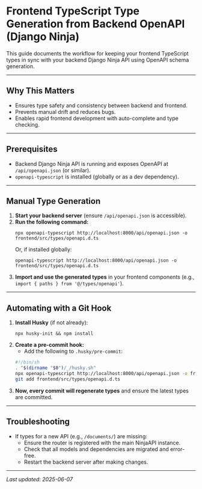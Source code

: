 # Frontend TypeScript Type Generation from Backend OpenAPI (Django Ninja)

This guide documents the workflow for keeping your frontend TypeScript types in sync with your backend Django Ninja API using OpenAPI schema generation.

---

## Why This Matters
- Ensures type safety and consistency between backend and frontend.
- Prevents manual drift and reduces bugs.
- Enables rapid frontend development with auto-complete and type checking.

---

## Prerequisites
- Backend Django Ninja API is running and exposes OpenAPI at `/api/openapi.json` (or similar).
- `openapi-typescript` is installed (globally or as a dev dependency).

---

## Manual Type Generation
1. **Start your backend server** (ensure `/api/openapi.json` is accessible).
2. **Run the following command:**
   ```
   npx openapi-typescript http://localhost:8000/api/openapi.json -o frontend/src/types/openapi.d.ts
   ```
   Or, if installed globally:
   ```
   openapi-typescript http://localhost:8000/api/openapi.json -o frontend/src/types/openapi.d.ts
   ```
3. **Import and use the generated types** in your frontend components (e.g., `import { paths } from '@/types/openapi'`).

---

## Automating with a Git Hook
1. **Install Husky** (if not already):
   ```
   npx husky-init && npm install
   ```
2. **Create a pre-commit hook:**
   - Add the following to `.husky/pre-commit`:
   ```sh
   #!/bin/sh
   . "$(dirname "$0")/_/husky.sh"
   npx openapi-typescript http://localhost:8000/api/openapi.json -o frontend/src/types/openapi.d.ts
   git add frontend/src/types/openapi.d.ts
   ```
3. **Now, every commit will regenerate types** and ensure the latest types are committed.

---

## Troubleshooting
- If types for a new API (e.g., `/documents/`) are missing:
  - Ensure the router is registered with the main NinjaAPI instance.
  - Check that all models and dependencies are migrated and error-free.
  - Restart the backend server after making changes.

---

_Last updated: 2025-06-07_
